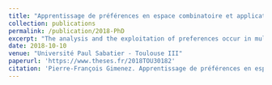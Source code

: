 ```yaml
---
title: "Apprentissage de préférences en espace combinatoire et application à la recommandation en configuration interactive"
collection: publications
permalink: /publication/2018-PhD
excerpt: "The analysis and the exploitation of preferences occur in multiple domains, such as economics, humanities and psychology. E-commerce got interested in the subject a few years ago with the surge of product personalisation. Our study deals with the representation and the learning of preferences on objects described by a set of attributes. These combinatorial spaces are huge, which makes the representation of an ordering in extenso intractable. That's why preference representation languages have been built: they can represent preferences compactly on these huge spaces. In this dissertation, we study preference representation languages and preference learning."
date: 2018-10-10
venue: "Université Paul Sabatier - Toulouse III"
paperurl: 'https://www.theses.fr/2018TOU30182'
citation: 'Pierre-François Gimenez. Apprentissage de préférences en espace combinatoire et application à la recommandation en configuration interactive. Intelligence artificielle [cs.AI]. Université Paul Sabatier - Toulouse III, 2018. Français. ⟨NNT : 2018TOU30182⟩. ⟨tel-02303275⟩'
---
```

